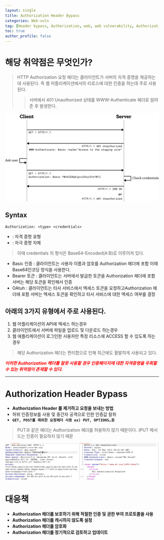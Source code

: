 ```yaml
---
layout: single
title: Authorization Header Bypass
categories: Web-vuln
tag: [Header bypass, Authorization, web, web vulnerability, Authorization Header Bypass]
toc: true
author_profile: false
---
```

# 해당 취약점은 무엇인가?
> HTTP Authorization 요청 헤더는 클라이언트가 서버의 자격 증명을 제공하는데 사용된다. 즉 웹 어플리케이션에서의 리로스에 대한 인증을 하는데 주로 사용된다.
>> 서버에서 401 Unauthorized 상태를 WWW-Authenticate 헤더로 알려준 후 발생한다.


![그림 1-1](/assets/image//vuln/web-vuln/Authorization%20Header%20Bypass/image.png)

## Syntax

```
Authorization: <type> <credentials>
```

- <type> : 자격 증명 유형
- <credentials> : 자극 증명 자체

> 이때 credentials 의 형식은 Base64-Encoded(A:B)로 이루어져 있다.

- Basic 인증 : 클라이언트는 사용자 이름과 암호를 Authorization 헤더에 포함 이때 Base64인코딩 방식을 사용한다.
- Bearer 토큰 : 클라이언트는 서버에서 발급한 토큰을 Authorization 헤더에 포함 서버는 해당 토큰을 확인해서 인증
- OAtuh : 클라이언트는 타사 서비스에서 엑세스 토큰을 요청하고Authorization 헤더에 포함 서버는 엑세스 토큰을 확인하고 타사 서비스에 대한 엑세스 여부를 결정

## 아래의 3가지 유형에서 주로 사용된다.

1. 웹 어플리케이션의 API에 엑세스 하는경우
2. 클라이언트에서 서버에 파일을 업로드 및 다운로드 하는경우
3. 웹 애플리케이션이 로그인한 사용자만 특정 리소스에 ACCESS 할 수 있도록 하는경우

> 해당 Authorization 헤더는 편리함으로 인해 최근에도 활발하게 사용되고 있다.

***<span style="color:red"> 이러한 Authorization 헤더를 잘못 사용할 경우 인증페이지에 대한 자격증명을 우회할 수 있는 취약점이 존재할 수 있다. </span>*** 

***

# Authorization Header Bypass

- **Authorization Header 를 제거하고 요청을 보내는 방법**
- 허위 인증정보를 사용 및 중간자 공격으로 인한 인증값 탈취
- **`GET, POST를 제외한 요청헤더 사용 ex) PUT, OPTIONS…등`**

> PUT과 같은 헤더는 Authorization 헤더를 허용하지 않기 때문이다. (PUT 메서드는 인증이 필요하지 않기 때문

![그림 1-2](/assets/image/vuln/web-vuln/Authorization%20Header%20Bypass/image2.png)

# 대응책

- **Authorization 헤더를 보호하기 위해 적절한 인증 및 권한 부여 프로토콜을 사용**
- **Authorization 헤더를 캐시하지 않도록 설정**
- **Authorization 헤더를 암호화**
- **Authorization 헤더를 정기적으로 검토하고 업데이트**